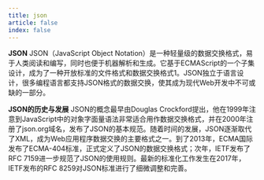 ```yaml
---
title: json
article: false
index: false
---
```

**JSON**
JSON（JavaScript Object Notation）是一种轻量级的数据交换格式，易于人类阅读和编写，同时也便于机器解析和生成。它基于ECMAScript的一个子集设计，成为了一种开放标准的文件格式和数据交换格式1。JSON独立于语言设计，很多编程语言都支持JSON格式的数据交换，使其成为现代Web开发中不可或缺的一部分。

**JSON的历史与发展**
JSON的概念最早由Douglas Crockford提出，他在1999年注意到JavaScript中的对象字面量语法非常适合用作数据交换格式，并在2000年注册了json.org域名，发布了JSON的基本规范。随着时间的发展，JSON逐渐取代了XML，成为Web应用程序数据交换的主要格式之一。到了2013年，ECMA国际发布了ECMA-404标准，正式定义了JSON的数据交换格式；次年，IETF发布了RFC 7159进一步规范了JSON的使用规则。最新的标准化工作发生在2017年，IETF发布的RFC 8259对JSON标准进行了细微调整和完善。
